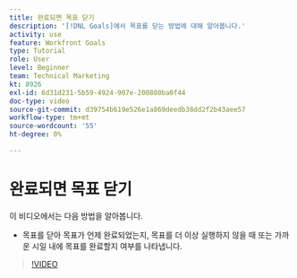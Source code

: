 ```yaml
---
title: 완료되면 목표 닫기
description: '[!DNL Goals]에서 목표를 닫는 방법에 대해 알아봅니다.'
activity: use
feature: Workfront Goals
type: Tutorial
role: User
level: Beginner
team: Technical Marketing
kt: 8926
exl-id: 6d31d231-5b59-4924-907e-200800ba0f44
doc-type: video
source-git-commit: d39754b619e526e1a869deedb38dd2f2b43aee57
workflow-type: tm+mt
source-wordcount: '55'
ht-degree: 0%

---
```


# 완료되면 목표 닫기

이 비디오에서는 다음 방법을 알아봅니다.

* 목표를 닫아 목표가 언제 완료되었는지, 목표를 더 이상 실행하지 않을 때 또는 가까운 시일 내에 목표를 완료할지 여부를 나타냅니다.

>[!VIDEO](https://video.tv.adobe.com/v/335198/?quality=12)
